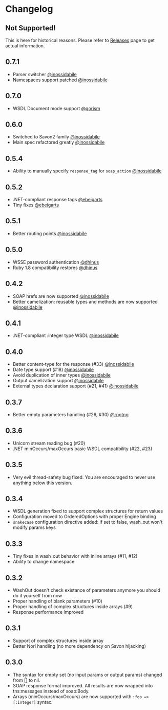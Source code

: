 # Changelog

## Not Supported!

This is here for historical reasons. Please refer to [Releases](https://github.com/inossidabile/wash_out/releases) page to get actual information.

## 0.7.1

* Parser switcher [@inossidabile][]
* Namespaces support patched [@inossidabile][]

## 0.7.0

* WSDL Document mode support [@gorism][]

## 0.6.0

* Switched to Savon2 family [@inossidabile][]
* Main spec refactored greatly [@inossidabile][]

## 0.5.4

* Ability to manually specify `response_tag` for `soap_action` [@inossidabile][]

## 0.5.2

* .NET-compliant response tags [@ebeigarts][]
* Tiny fixes [@ebeigarts][]

## 0.5.1

* Better routing points [@inossidabile][]

## 0.5.0

* WSSE password authentication [@dhinus][]
* Ruby 1.8 compatibility restores [@dhinus][]

## 0.4.2

* SOAP hrefs are now supported [@inossidabile][]
* Better camelization: reusable types and methods are now supported [@inossidabile][]

## 0.4.1

* .NET-compliant :integer type WSDL [@inossidabile][]

## 0.4.0

* Better content-type for the response (#33) [@inossidabile][]
* Date type support (#18) [@inossidabile][]
* Avoid duplication of inner types [@inossidabile][]
* Output camelization support [@inossidabile][]
* External types declaration support (#21, #41) [@inossidabile][]

## 0.3.7

* Better empty parameters handling (#26, #30) [@rngtng][]

## 0.3.6

* Unicorn stream reading bug (#20)
* .NET minOccurs/maxOccurs basic WSDL compatibility (#22, #23)

## 0.3.5

* Very evil thread-safety bug fixed. You are encouraged to never use anything below this version.

## 0.3.4

* WSDL generation fixed to support complex structures for return values
* Configuration moved to OrderedOptions with proper Engine binding
* `snakecase` configuration directive added: if set to false, wash_out won't modify params keys

## 0.3.3

* Tiny fixes in wash_out behavior with inline arrays (#11, #12)
* Ability to change namespace

## 0.3.2

* WashOut doesn't check existance of parameters anymore you should do it yourself from now
* Proper handling of blank parameters (#10)
* Proper handling of complex structures inside arrays (#9)
* Response performance improved

## 0.3.1

* Support of complex structures inside array
* Better Nori handling (no more dependency on Savon hijacking)

## 0.3.0

* The syntax for empty set (no input params or output params) changed from [] to nil.
* SOAP response format improved. All results are now wrapped into tns:messages instead of soap:Body.
* Arrays (minOccurs/maxOccurs) are now supported with `:foo => [:integer]` syntax.

[@inossidabile]: http://staal.io
[@rngtng]: https://github.com/rngtng
[@dhinus]: https://github.com/dhinus
[@ebeigarts]: https://github.com/ebeigarts
[@gorism]: https://github.com/gorism